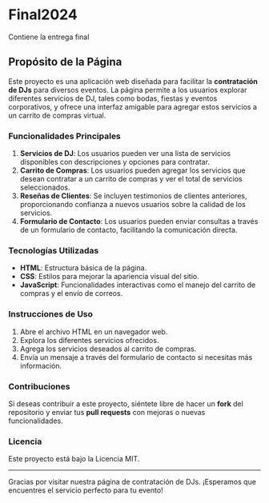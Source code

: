 # Final2024
Contiene la entrega final

## Propósito de la Página

Este proyecto es una aplicación web diseñada para facilitar la **contratación de DJs** para diversos eventos. La página permite a los usuarios explorar diferentes servicios de DJ, tales como bodas, fiestas y eventos corporativos, y ofrece una interfaz amigable para agregar estos servicios a un carrito de compras virtual.

### Funcionalidades Principales

1. **Servicios de DJ**: Los usuarios pueden ver una lista de servicios disponibles con descripciones y opciones para contratar.
2. **Carrito de Compras**: Los usuarios pueden agregar los servicios que desean contratar a un carrito de compras y ver el total de servicios seleccionados.
3. **Reseñas de Clientes**: Se incluyen testimonios de clientes anteriores, proporcionando confianza a nuevos usuarios sobre la calidad de los servicios.
4. **Formulario de Contacto**: Los usuarios pueden enviar consultas a través de un formulario de contacto, facilitando la comunicación directa.

### Tecnologías Utilizadas

- **HTML**: Estructura básica de la página.
- **CSS**: Estilos para mejorar la apariencia visual del sitio.
- **JavaScript**: Funcionalidades interactivas como el manejo del carrito de compras y el envío de correos.

### Instrucciones de Uso

1. Abre el archivo HTML en un navegador web.
2. Explora los diferentes servicios ofrecidos.
3. Agrega los servicios deseados al carrito de compras.
4. Envía un mensaje a través del formulario de contacto si necesitas más información.

### Contribuciones

Si deseas contribuir a este proyecto, siéntete libre de hacer un **fork** del repositorio y enviar tus **pull requests** con mejoras o nuevas funcionalidades.

### Licencia

Este proyecto está bajo la Licencia MIT. 

---

Gracias por visitar nuestra página de contratación de DJs. ¡Esperamos que encuentres el servicio perfecto para tu evento!
